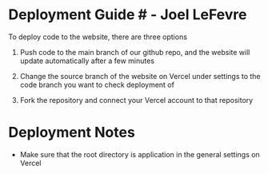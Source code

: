 # Deployment Guide # - Joel LeFevre

To deploy code to the website, there are three options

1. Push code to the main branch of our github repo, and the website will update automatically after a few minutes

2. Change the source branch of the website on Vercel under settings to the code branch you want to check deployment of

3. Fork the repository and connect your Vercel account to that repository

# Deployment Notes

* Make sure that the root directory is application in the general settings on Vercel
